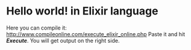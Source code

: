 # Hello world! in Elixir language

Here you can compile it: http://www.compileonline.com/execute_elixir_online.php
Paste it and hit ***Execute***. You will get output on the right side.

